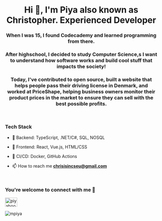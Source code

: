
<h1 align="center">Hi 👋, I'm Piya also known as Christopher. Experienced Developer  </h1>
<h3 align="center">When I was 15, I found Codecademy and learned programming from there. </h3>
<h3 align="center">After highschool, I decided to study Computer Science,s I want to understand how software works and build cool stuff that impacts the society! </h3>
<h3 align="center">Today, I've contributed to open source, built a website that helps people pass their driving license in Denmark, and worked at PriceShape, helping business owners monitor their product prices in the market to ensure they can sell with the best possible profits.</h3>

<br/>


### Tech Stack
- 🔧 Backend: TypeScript, .NET/C#, SQL, NOSQL
- 🎨 Frontend: React, Vue.js, HTML/CSS
- 🚀 CI/CD: Docker, GitHub Actions

- 📫 How to reach me **chrisisincseu@gmail.com**
<br/>

<h3 align="left">You're welcome to connect with me 🙏</h3>
<p align="left">
<a href="https://www.linkedin.com/in/piyaboot-prasertsuwan-christopher-61a5a4172/" target="blank"><img align="center" src="https://raw.githubusercontent.com/rahuldkjain/github-profile-readme-generator/master/src/images/icons/Social/linked-in-alt.svg" alt="piyaboot-prasertsuwan-61a5a4172" height="30" width="40" /></a>
</p>

<p align="left"> <img src="https://komarev.com/ghpvc/?username=mpiya&label=Profile%20views&color=0e75b6&style=flat" alt="mpiya" /> </p>

